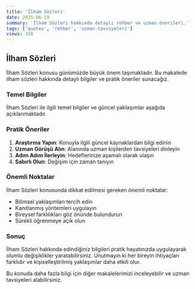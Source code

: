 ```yaml
---
title: 'İlham Sözleri'
date: 2025-06-19
summary: 'İlham Sözleri hakkında detaylı rehber ve uzman önerileri.'
tags: ['quotes', 'rehber', 'uzman-tavsiyeleri']
views: 328
---
```


## İlham Sözleri

İlham Sözleri konusu günümüzde büyük önem taşımaktadır. Bu makalede i̇lham sözleri hakkında detaylı bilgiler ve pratik öneriler sunacağız.

### Temel Bilgiler

İlham Sözleri ile ilgili temel bilgiler ve güncel yaklaşımlar aşağıda açıklanmaktadır.

### Pratik Öneriler

1. **Araştırma Yapın**: Konuyla ilgili güncel kaynaklardan bilgi edinin
2. **Uzman Görüşü Alın**: Alanında uzman kişilerden tavsiyeleri dinleyin
3. **Adım Adım İlerleyin**: Hedeflerinize aşamalı olarak ulaşın
4. **Sabırlı Olun**: Değişim için zaman tanıyın

### Önemli Noktalar

İlham Sözleri konusunda dikkat edilmesi gereken önemli noktalar:

- Bilimsel yaklaşımları tercih edin
- Kanıtlanmış yöntemleri uygulayın
- Bireysel farklılıkları göz önünde bulundurun
- Sürekli öğrenmeye açık olun

### Sonuç

İlham Sözleri hakkında edindiğiniz bilgileri pratik hayatınızda uygulayarak olumlu değişiklikler yaratabilirsiniz. Unutmayın ki her bireyin ihtiyaçları farklıdır ve kişiselleştirilmiş yaklaşımlar daha etkili olur.

Bu konuda daha fazla bilgi için diğer makalelerimizi inceleyebilir ve uzman tavsiyeleri alabilirsiniz.